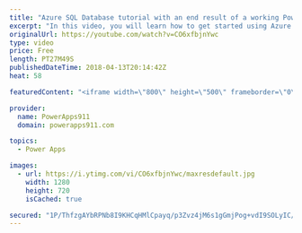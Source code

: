 ```yaml
---
title: "Azure SQL Database tutorial with an end result of a working PowerApps sql app"
excerpt: "In this video, you will learn how to get started using Azure SQL Databases. This video is focused on making sense to technical and non-technical users alike with a focus on getting you productive as quickly as possible.    If you are into PowerApps this is everything you need to know to go from building"
originalUrl: https://youtube.com/watch?v=CO6xfbjnYwc
type: video
price: Free
length: PT27M49S
publishedDateTime: 2018-04-13T20:14:42Z
heat: 58

featuredContent: "<iframe width=\"800\" height=\"500\" frameborder=\"0\" src=\"https://www.youtube.com/embed/CO6xfbjnYwc\" allow=\"accelerometer; autoplay; encrypted-media; gyroscope; picture-in-picture\" allowfullscreen></iframe>"

provider:
  name: PowerApps911
  domain: powerapps911.com

topics:
  - Power Apps

images:
  - url: https://i.ytimg.com/vi/CO6xfbjnYwc/maxresdefault.jpg
    width: 1280
    height: 720
    isCached: true

secured: "1P/ThfzgAYbRPNb8I9KHCqHMlCpayq/p3Zvz4jM6s1gGmjPog+vdI9SOLyIC/7tqzq4z6HtiQ9HH+fwAzMZEiC40whzrrTri26R5Nl1kHdc2exqV39eXRkr9tXrf3QIZOH6HwRvYA+BnDMxMqZENLdggJkrYiHTTkzdVfhWM9NI01eLjYBHY0QGEap9nZA+nTukARL2B1k0g7gaXwxr3EXQYfBS4QmS+TMEI4T4wug8vbVM1jfaFdQCOtMkkh6kwWjFvWfjbSbYHLnpbyCJFAjXN+8t5olbUCGueI121c41yE7o0AZjgVECVSL7KViell6YthJCtfOm1VzpyBNpusMO7QLJ3AngRf48SqXIrwzdc9ukae1Gy+jk30LV6ngDvzjRP5S+KhF9sq/2rXNnQod7r7YIEFGjzk4gE0yaqr70=;vq/uOF9hmcuZeimVaHNP3A=="
---
```


